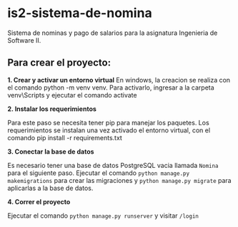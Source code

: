 # is2-sistema-de-nomina
Sistema de nominas y pago de salarios para la asignatura Ingenieria de Software II. 

## Para crear el proyecto: 
**1. Crear y activar un entorno virtual**
En windows, la creacion se realiza con el comando python -m venv venv. Para activarlo, ingresar a la carpeta venv\Scripts y ejecutar el comando activate

**2. Instalar los requerimientos**

Para este paso se necesita tener pip para manejar los paquetes. Los requerimientos se instalan una vez activado el entorno virtual, con el comando pip install -r requirements.txt

**3. Conectar la base de datos**

Es necesario tener una base de datos PostgreSQL vacia llamada `Nomina` para el siguiente paso.
Ejecutar el comando `python manage.py makemigrations` para crear las migraciones y `python manage.py migrate` para aplicarlas a la base de datos. 

**4. Correr el proyecto**

Ejecutar el comando `python manage.py runserver` y visitar `/login`